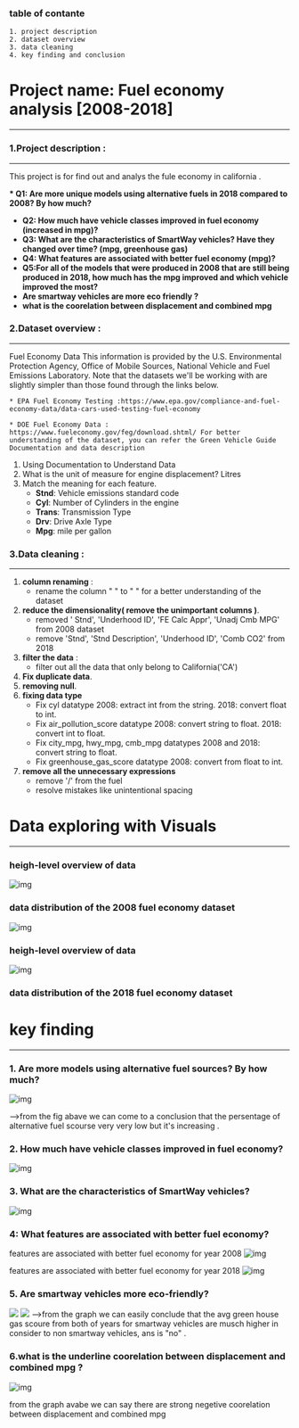 




### table of contante 
    1. project description 
    2. dataset overview 
    3. data cleaning 
    4. key finding and conclusion 



# Project name: Fuel economy analysis [2008-2018]
---
### 1.Project description : 
---

This project is for find out and analys the fule economy in california  .


<b> *  Q1: Are more unique models using alternative fuels in 2018 compared to 2008? By how much?
  
* Q2: How much have vehicle classes improved in fuel economy (increased in mpg)?
* Q3: What are the characteristics of SmartWay vehicles? Have they changed over time? (mpg, greenhouse gas)
* Q4: What features are associated with better fuel economy (mpg)?
* Q5:For all of the models that were produced in 2008 that are still being produced in 2018, how much has the mpg improved and which vehicle improved the most?
* Are smartway vehicles are more eco friendly ?
* what is the coorelation between displacement and combined mpg

</b>

### 2.Dataset overview :
---
Fuel Economy Data This information is provided by the U.S. Environmental Protection Agency, Office of Mobile Sources, National Vehicle and Fuel Emissions Laboratory. Note that the datasets we'll be working with are slightly simpler than those found through the links below.

    * EPA Fuel Economy Testing :https://www.epa.gov/compliance-and-fuel-economy-data/data-cars-used-testing-fuel-economy

    * DOE Fuel Economy Data : https://www.fueleconomy.gov/feg/download.shtml/ For better understanding of the dataset, you can refer the Green Vehicle Guide Documentation and data description
  

    
1. Using Documentation to Understand Data
 1. What is the unit of measure for engine displacement? Litres
 2. Match the meaning for each feature.
     * <b>Stnd</b>: Vehicle emissions standard code
     * <b>Cyl</b>: Number of Cylinders in the engine
     * <b>Trans</b>: Transmission Type
     * <b>Drv</b>: Drive Axle Type
     * <b>Mpg</b>: mile per gallon 
        
### 3.Data cleaning :
------------
 1. <b>column renaming</b>   :
     * rename the column " " to " " for a better understanding of the dataset 
 2. <b>reduce the dimensionality( remove the unimportant columns )</b>.
    * removed  ' Stnd', 'Underhood ID', 'FE Calc Appr', 'Unadj Cmb MPG' from 2008 dataset 
    * remove 'Stnd', 'Stnd Description', 'Underhood ID', 'Comb CO2' from 2018
 3. <b>filter the data</b> :
     * filter out all the data that only belong to California('CA')
 4. <b>Fix duplicate data</b>.
 5. <b>removing null</b>.
 6. <b>fixing data type </b>
     * Fix cyl datatype 2008: extract int from the string. 2018: convert float to int.
     * Fix air_pollution_score datatype 2008: convert string to float. 2018: convert int to float.
     * Fix city_mpg, hwy_mpg, cmb_mpg datatypes 2008 and 2018: convert string to float.
     * Fix greenhouse_gas_score datatype 2008: convert from float to int.
 7. <b>remove all the unnecessary expressions</b>
     * remove '/' from the fuel 
     * resolve mistakes like unintentional spacing 
# Data exploring with Visuals
-------------
### heigh-level overview of data 
![img](project_name/data/fig/all_clen_hist_08.jpg)
### data distribution of the 2008 fuel economy dataset 
![img](project_name/data/fig/histplot_18.jpg)

### heigh-level overview of data 
![img](project_name/data/fig/histplot_18.jpg)
### data distribution of the 2018 fuel economy dataset 


# key finding 
---
### 1. <b>Are more models using alternative fuel sources? By how much?</b>
![img](project_name/data/fig/pie_fuel_08and18.jpg)

-->from the fig abave we can come to a conclusion that the persentage of alternative fuel scourse very very low but it's increasing . 
### 2. How much have vehicle classes improved in fuel economy?
   
![img](project_name/data/fig/q2inc.jpg)
### 3. What are the characteristics of SmartWay vehicles?

![img](project_name/data/fig/q3.png)




### 4: What features are associated with better fuel economy?
features are associated with better fuel economy for year 2008 
![img](project_name/data/fig/features.jpg)

features are associated with better fuel economy for year 2018
![img](project_name/data/fig/features2.jpg)

### 5. Are smartway vehicles more eco-friendly? 
![](project_name/data/fig/2008greenhouse_scoure.jpg)
![](project_name/data/fig/2018greenhouse_score.jpg)
-->from the graph we can easily conclude that the avg green house gas scoure from both of years for smartway vehicles are musch higher in consider to non smartway vehicles, ans is "no" .

### 6.what is the underline coorelation between displacement and combined mpg ?

![img](project_name/data/fig/cmbvsdipl_scatter_08.jpg)

from the graph avabe we can say there are strong negetive  coorelation between displacement and combined mpg

